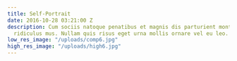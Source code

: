 ```yaml
---
title: Self-Portrait
date: 2016-10-28 03:21:00 Z
description: Cum sociis natoque penatibus et magnis dis parturient montes, nascetur
  ridiculus mus. Nullam quis risus eget urna mollis ornare vel eu leo.
low_res_image: "/uploads/comp6.jpg"
high_res_image: "/uploads/high6.jpg"
---
```


